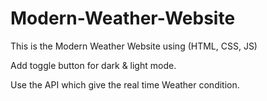 # Modern-Weather-Website
This is the Modern Weather Website using (HTML, CSS, JS) 

Add toggle button for dark & light mode.

Use the API which give the real time Weather condition.
